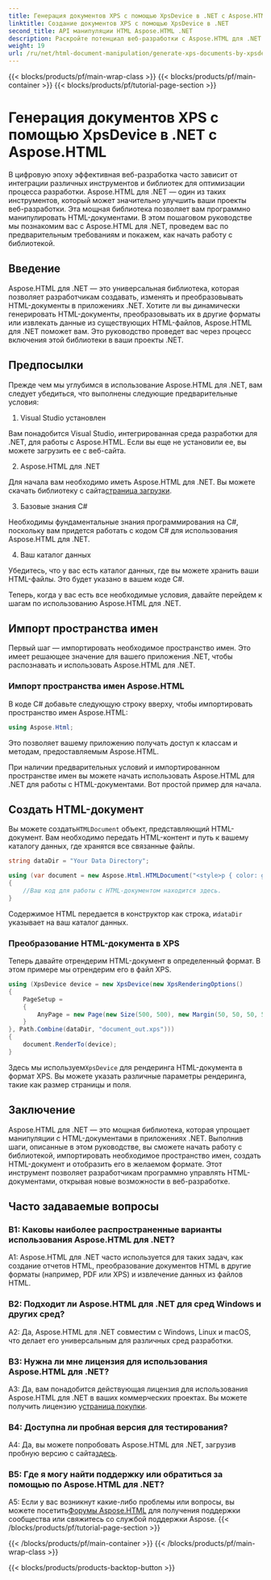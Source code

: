 ```yaml
---
title: Генерация документов XPS с помощью XpsDevice в .NET с Aspose.HTML
linktitle: Создание документов XPS с помощью XpsDevice в .NET
second_title: API манипуляции HTML Aspose.HTML .NET
description: Раскройте потенциал веб-разработки с Aspose.HTML для .NET. Создавайте, конвертируйте и обрабатывайте HTML-документы легко.
weight: 19
url: /ru/net/html-document-manipulation/generate-xps-documents-by-xpsdevice/
---
```


{{< blocks/products/pf/main-wrap-class >}}
{{< blocks/products/pf/main-container >}}
{{< blocks/products/pf/tutorial-page-section >}}

# Генерация документов XPS с помощью XpsDevice в .NET с Aspose.HTML


В цифровую эпоху эффективная веб-разработка часто зависит от интеграции различных инструментов и библиотек для оптимизации процесса разработки. Aspose.HTML для .NET — один из таких инструментов, который может значительно улучшить ваши проекты веб-разработки. Эта мощная библиотека позволяет вам программно манипулировать HTML-документами. В этом пошаговом руководстве мы познакомим вас с Aspose.HTML для .NET, проведем вас по предварительным требованиям и покажем, как начать работу с библиотекой.

## Введение

Aspose.HTML для .NET — это универсальная библиотека, которая позволяет разработчикам создавать, изменять и преобразовывать HTML-документы в приложениях .NET. Хотите ли вы динамически генерировать HTML-документы, преобразовывать их в другие форматы или извлекать данные из существующих HTML-файлов, Aspose.HTML для .NET поможет вам. Это руководство проведет вас через процесс включения этой библиотеки в ваши проекты .NET.

## Предпосылки

Прежде чем мы углубимся в использование Aspose.HTML для .NET, вам следует убедиться, что выполнены следующие предварительные условия:

1. Visual Studio установлен

Вам понадобится Visual Studio, интегрированная среда разработки для .NET, для работы с Aspose.HTML. Если вы еще не установили ее, вы можете загрузить ее с веб-сайта.

2. Aspose.HTML для .NET

 Для начала вам необходимо иметь Aspose.HTML для .NET. Вы можете скачать библиотеку с сайта[страница загрузки](https://releases.aspose.com/html/net/).

3. Базовые знания C#

Необходимы фундаментальные знания программирования на C#, поскольку вам придется работать с кодом C# для использования Aspose.HTML для .NET.

4. Ваш каталог данных

Убедитесь, что у вас есть каталог данных, где вы можете хранить ваши HTML-файлы. Это будет указано в вашем коде C#.

Теперь, когда у вас есть все необходимые условия, давайте перейдем к шагам по использованию Aspose.HTML для .NET.

## Импорт пространства имен

Первый шаг — импортировать необходимое пространство имен. Это имеет решающее значение для вашего приложения .NET, чтобы распознавать и использовать Aspose.HTML для .NET.

### Импорт пространства имен Aspose.HTML

В коде C# добавьте следующую строку вверху, чтобы импортировать пространство имен Aspose.HTML:

```csharp
using Aspose.Html;
```

Это позволяет вашему приложению получать доступ к классам и методам, предоставляемым Aspose.HTML.

При наличии предварительных условий и импортированном пространстве имен вы можете начать использовать Aspose.HTML для .NET для работы с HTML-документами. Вот простой пример для начала.

## Создать HTML-документ

 Вы можете создать`HTMLDocument` объект, представляющий HTML-документ. Вам необходимо передать HTML-контент и путь к вашему каталогу данных, где хранятся все связанные файлы.

```csharp
string dataDir = "Your Data Directory";

using (var document = new Aspose.Html.HTMLDocument("<style>p { color: green; }</style><p>my first paragraph</p>", dataDir))
{
    //Ваш код для работы с HTML-документом находится здесь.
}
```

 Содержимое HTML передается в конструктор как строка, и`dataDir` указывает на ваш каталог данных.

### Преобразование HTML-документа в XPS

Теперь давайте отрендерим HTML-документ в определенный формат. В этом примере мы отрендерим его в файл XPS.

```csharp
using (XpsDevice device = new XpsDevice(new XpsRenderingOptions()
{
    PageSetup =
    {
        AnyPage = new Page(new Size(500, 500), new Margin(50, 50, 50, 50))
    }
}, Path.Combine(dataDir, "document_out.xps")))
{
    document.RenderTo(device);
}
```

 Здесь мы используем`XpsDevice` для рендеринга HTML-документа в формат XPS. Вы можете указать различные параметры рендеринга, такие как размер страницы и поля.

## Заключение

Aspose.HTML для .NET — это мощная библиотека, которая упрощает манипуляции с HTML-документами в приложениях .NET. Выполнив шаги, описанные в этом руководстве, вы сможете начать работу с библиотекой, импортировать необходимое пространство имен, создать HTML-документ и отобразить его в желаемом формате. Этот инструмент позволяет разработчикам программно управлять HTML-документами, открывая новые возможности в веб-разработке.

## Часто задаваемые вопросы

### В1: Каковы наиболее распространенные варианты использования Aspose.HTML для .NET?

A1: Aspose.HTML для .NET часто используется для таких задач, как создание отчетов HTML, преобразование документов HTML в другие форматы (например, PDF или XPS) и извлечение данных из файлов HTML.

### В2: Подходит ли Aspose.HTML для .NET для сред Windows и других сред?

A2: Да, Aspose.HTML для .NET совместим с Windows, Linux и macOS, что делает его универсальным для различных сред разработки.

### В3: Нужна ли мне лицензия для использования Aspose.HTML для .NET?

 A3: Да, вам понадобится действующая лицензия для использования Aspose.HTML для .NET в ваших коммерческих проектах. Вы можете получить лицензию у[страница покупки](https://purchase.aspose.com/buy).

### В4: Доступна ли пробная версия для тестирования?

 A4: Да, вы можете попробовать Aspose.HTML для .NET, загрузив пробную версию с сайта[здесь](https://releases.aspose.com/).

### В5: Где я могу найти поддержку или обратиться за помощью по Aspose.HTML для .NET?

 A5: Если у вас возникнут какие-либо проблемы или вопросы, вы можете посетить[Форумы Aspose.HTML](https://forum.aspose.com/) для получения поддержки сообщества или свяжитесь со службой поддержки Aspose.
{{< /blocks/products/pf/tutorial-page-section >}}

{{< /blocks/products/pf/main-container >}}
{{< /blocks/products/pf/main-wrap-class >}}

{{< blocks/products/products-backtop-button >}}
